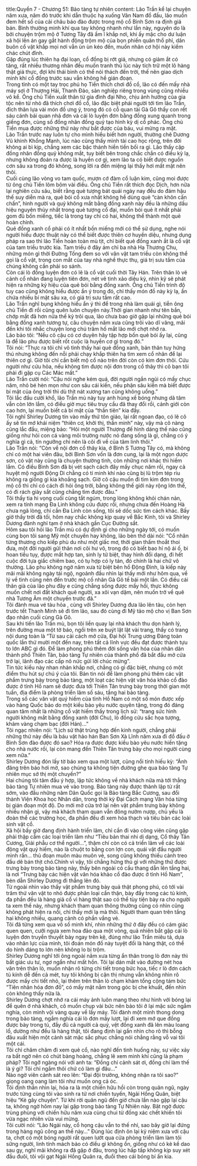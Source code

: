 title:Quyển 7 - Chương 51: Bảo tàng tự nhiên
content:
Lão Trần kể lại chuyện năm xưa, năm đó trước khi dẫn thuộc hạ xuống Vân Nam đổ đấu, lão muốn đem hết số của cải châu báo đào được trong mộ cổ Bình Sơn ra định giá bán. Bình thường minh khí qua tay không nhanh như lần này, nguyên do là bởi chuyện trộm mộ ở Tương Tây đã ầm ĩ khắp nơi, khi ấy mặc cho dư luận xã hội lên án gay gắt hành động trộm mộ của bọn phiến quân thổ phỉ, dân buôn cổ vật khắp mọi nơi vẫn ùn ùn kéo đến, muốn nhân cơ hội này kiếm chác chút đỉnh.<br>Gặp đúng lúc thiên hạ đại loạn, cổ đồng bị rớt giá, nhưng có giảm ắt có tăng, rất nhiều thương nhân đều muốn tranh thủ lúc này tích trữ một lô hàng thật giá thực, đợi khi thái bình có thể nói thách đến trời, thế nên giao dịch minh khí cổ đồng trước sau vẫn không hề gián đoạn.<br>Trong tỉnh có một tay trọc phú họ Tiền thích chơi đồ cổ, lão có đến mấy nhà máy sợi ở Thượng Hải, Thanh Đảo, sản nghiệp riêng trong vùng cũng nhiều vô kể. Ông chủ Tiền xuất thân từ gia đình đại Nho, chịu ảnh hưởng của gia tộc nên từ nhỏ đã thích chơi đồ cổ, lão đặc biệt phái người tới tìm lão Trần, đích thân lựa vài món đồ ưng ý, trong đó có cỗ quan tài Gà Gô thấy con rết sáu cánh bái quan nhả đơn và cái lò luyện đơn bằng đồng xung quanh trong giếng đơn, cùng số đồng nhân đồng quỷ tạo hình kỳ dị cổ phác. Ông chủ Tiền mua được những thứ này như bắt được của báu, vui mừng ra mặt.<br>Lão Trần trước nay luôn tự cho mình hiểu biết hơn người, thường chê Dương Vũ khinh Khổng Mạnh, lúc nào cũng thấy mình tài cao học rộng, trên đời không ai bì kịp, chẳng xem các bậc thánh hiền tiền bối ra gì. Lão thấy cặp đồng nhân đồng quỷ không mắt, tuy biết bên trong chắc chắn có điều kỳ lạ, nhưng không đoán ra được là huyền cơ gì, xem lão ta có biết được nguồn cơn sâu xa trong đó không, song lời ra đến miệng lại thấy hơi mất mặt nên thôi.<br>Cuối cùng lão vòng vo tam quốc, mượn cớ đàm cổ luận kim, cũng moi được từ ông chủ Tiền lõm bõm vài điều. Ông chủ Tiền rất thích đọc Dịch, hơn nữa lại nghiên cứu sâu, biết rằng quẻ tượng bát quái ngày nay đều do đám hậu thế suy diễn mà ra, quẻ bói cổ xưa nhất không hề dùng quẻ “càn khôn cấn chấn”, hình người và quỷ không mắt bằng đồng xanh này đều là những dấu hiệu nguyên thủy nhất trong quẻ tượng cổ đại, muốn bói quẻ ít nhất phải gom đủ bốn miếng, tiếc là trong tay chỉ có hai, không thể thành một quẻ hoàn chỉnh.<br>Quẻ đồng xanh cổ phải có ít nhất bốn miếng mới có thể sử dụng, nghe nói người hiểu được thuật này có thể biết được thiên cơ huyền diệu, nhưng dụng pháp ra sao thì lão Tiền hoàn toàn mù tịt, chỉ biết quẻ đồng xanh ắt là cổ vật của tam triều trước kia. Tam triều ở đây ám chỉ ba nhà Hạ Thương Chu, những món gì thời Đường Tống đem so với văn vật tam triều còn không thể gọi là cổ vật, trong con mắt của tay nhà nghề thực thụ, giá trị sưu tầm của chúng không cần phải so sánh.<br>Còn cái lò đồng luyện đơn có lẽ là cổ vật cuối thời Tây Hán. Trên thân lò vẽ cảnh cổ nhân đang luyện tiên đơn, nét vẽ tinh xảo diệu kỳ, nhìn kỹ sẽ phát hiện ra những ký hiệu của quẻ bói bằng đồng xanh. Ông chủ Tiền trình độ tuy cao cũng không hiểu được ẩn ý trong đó, chỉ thấy món đồ này kỳ lạ, ẩn chứa nhiều bí mật sâu xa, có giá trị sưu tầm rất cao.<br>Lão Trần nghĩ bụng không hiểu ẩn ý thì để trong nhà làm quái gì, tiễn ông chủ Tiền đi rồi cũng quên luôn chuyện này.Thời gian nhanh như tên bắn, chớp mắt đã hơn nửa thế kỷ trôi qua, lão chưa bao giờ gặp lại những quẻ bói bằng đồng xanh tương tự, câu chuyện năm xưa cũng trôi vào dĩ vãng, mãi đến khi tôi nhắc chuyện long chú trăm hố mắt lão mới chợt nhớ ra.<br>Lão bảo tôi: “Nếu cô cậu có cơ duyên hãy tập hợp bốn quẻ bói ấy lại, cũng là để lão phu được biết rốt cuộc là huyền cơ gì trong đó.”<br>Tôi nói: “Thực ra tôi chỉ vô tình thấy hai quẻ đồng xanh, bản thân tuy hứng thú nhưng không đến nỗi phải chạy khắp thiên hạ tìm xem cổ nhân để lại thiên cơ gì. Giờ tôi chỉ cần biết mộ cổ nào trên đời còn có kim đơn thôi. Cứu người như cứu hỏa, nếu không tìm được nội đơn trong cổ thây thì cô bạn tôi phải đi gặp cụ Các Mác mất.”<br>Lão Trần cười nói: “Cậu nói nghe kém quá, đời người ngắn ngủi có mấy chục năm, nhỏ bé hèn mọn như con sâu cái kiến, nếu phận sâu kiến mà biết được bí mật của ông trời thì dù thịt nát xương tan cũng không uổng.”<br>Tôi lắc đầu cười khổ, lão Trần mù này tuy anh hùng xế bóng nhưng dã tâm vẫn còn lớn lắm, có điều giờ mục tiêu truy cầu đã thay đổi rồi, cảnh giới còn cao hơn, lại muốn biết cả bí mật của “thần tiên” kia đấy.<br>Tôi nghĩ Shirley Dương tin vào mấy thứ tôn giáo, lại rất ngoan đạo, có lẽ cô ấy sẽ tin mớ khái niệm “thiên cơ, khởi thị, thần minh” này, vậy mà cô nàng cũng lắc đầu, miệng bảo: “Hỏi một người Thượng đế hình dáng thế nào cũng giống như hỏi con cá vàng môi trường nước nó đang sống là gì, chẳng có ý nghĩa gì cả, tín ngưỡng chỉ nên là cõi đi về của tâm linh thôi.”<br>Lão Trần nói: “Còn về nội đơn cổ thây kia, ở Bình S Tương Tây có, mà không chỉ có một hai viên đâu, bởi Bình Sơn vốn là đơn cung, lại là một ngọn dược sơn, có vật này cũng là chuyện thường tình, còn những nơi khác thì hiếm lắm. Có điều Bình Sơn đã bị vét sạch cách đây mấy chục năm rồi, ngay cả huyệt mộ người Động Di chẳng có tí minh khí nào cũng bị lũ trộm tép riu không ra giống gì kia khoắng sạch. Giờ cô cậu muốn đi tìm kim đơn trong mộ cổ thì chỉ có cách đi hỏi ông trời, bằng không thế giới này rộng lớn thế, có đi rách giày sắt cũng chẳng tìm được đâu.”<br>Tôi thấy tia hi vọng cuối cùng tắt ngúm, trong lòng không khỏi chán nản, xem ra tính mạng Đa Linh không cứu được rồi, nhưng chưa đến Hoàng Hà chưa ngã lòng, chỉ cần Đa Linh còn sống, tôi sẽ dốc sức tìm cách khác. Bấy giờ thấy trời đã tối, hôm nay chắc không kịp quay về Bắc Kinh, tôi và Shirley Dương đành nghỉ tạm ở nhà khách gần Cục Đường sắt.<br>Hôm sau tôi hỏi lão Trần mù có dự định gì cho những ngày tới, có muốn cùng bọn tôi sang Mỹ một chuyến hay không, lão bèn thở dài nói: “Cổ nhân từng thương cho kiếp phù du như một giấc mơ, thời gian thấm thoắt thoi đưa, một đời người gửi thân nơi cõi hư vô, trong đó có biết bao hỉ nộ ái ố, bi hoan tiều tụy, được mất hợp tan, sinh ly tử biệt, thay hình đổi dạng, đi hết cuộc đời tựa giấc chiêm bao, có tụ hợp có ly tán, đó chính là hai chữ vô thường. Lão phu không ngờ năm xưa từ biệt bên hồ Động Đình, là kiếp này mãi mãi không ngày tái ngộ, ngoảnh đầu nhìn lại thấy mới như hôm qua, về lý về tình cũng nên đến trước mộ cố nhân Gà Gô tế bái một lần. Có điều cái thân già của lão phu đây e cũng chẳng sống được mấy hồi, thực không muốn chết nơi đất khách quê người, xa xôi vạn dặm, nên muốn trở về quê nhà Tương Âm một chuyến trước đã.”<br>Tôi đành mua vé tàu hỏa , cùng với Shirley Dương đưa lão lên tàu, còn hẹn trước tết Thanh Minh sẽ đi tìm lão, sau đó cùng đi Mỹ tảo mộ cho vị Ban Sơn đạo nhân cuối cùng Gà Gô.<br>Sau khi tiến lão Trần mù, bọn tôi liền quay lại nhà khách thu dọn hành lý, trên đường mua một tờ báo, ngồi trên xe buýt lật lật vài trang, thấy có trang nội dung toàn là “Từ sau cải cách mở cửa, Đại hội Trung ương Đảng toàn quốc lần thứ mười một đến nay, trên tất cả lĩnh vực đều đạt được thành tựu to lớn ABC gì đó. Để làm phong phú thêm đời sống văn hóa của nhân dân thành phố Thiên Tân, bảo tàng Tự nhiên của thành phố đã bắt đầu mở cửa trở lại, lãnh đạo các cấp nô nức gửi lời chúc mừng”.<br>Tin tức kiểu này nhan nhản khắp nơi, chẳng có gì đặc biệt, nhưng có một điểm thu hút sự chú ý của tôi. Bản tin nói để làm phong phú thêm các vật phẩm trưng bày trong bảo tàng, một loạt các hiện vật văn hóa khảo cổ đào được ở tỉnh Hồ nam sẽ được đưa tới Thiên Tân trưng bày trong thời gian một tuần, địa điểm là phòng triển lãm số sáu, tầng hai bảo tàng.<br>Trong số các văn vật quý hiếm của tỉnh Hồ Nam có một số món được xếp vào hàng Quốc bảo do một kiều bào yêu nước quyên tặng, trong đó đáng quan tâm nhất là những cổ vật hiếm thấy trong lịch sử: “trang sức hình người không mắt bằng đồng xanh (đời Chu), lò đồng cửu sắc họa tượng, khảm vàng chạm bạc (đời Hán)…”<br>Tôi ngạc nhiên nói: “Lịch sử thật trùng hợp đến kinh người, chẳng phải những thứ này đều là báu vật hảo hán Ban Sơn Xả Lĩnh năm xưa đi đổ đấu ở Bình Sơn đào được đó sao? Hóa ra được được kiều bào yêu nước hiến tặng cho nhà nước rồi, lại còn mang đến Thiên Tân trưng bày cho mọi người cùng xem nữa.”<br>Shirley Dương đón lấy tờ báo xem qua một lượt, cũng nổi tính hiếu kỳ: “Ảnh đăng trên báo hơi mờ, sao chúng ta không tiện đường ghe qua bảo tàng Tự nhiên mục sở thị một chuyến?”<br>Hai chúng tôi tâm đầu ý hợp, lập tức không về nhà khách nữa mà tới thẳng bảo tàng Tự nhiên mua vé vào trong. Bảo tàng này được thành lập từ rất sớm, vào đầu những năm Dân Quốc gọi là Bảo tàng Bắc Cương, sau đổi thành Viện Khoa học Nhân dân, trong thời kỳ Đại Cách mạng Văn hóa từng bị gián đoạn một độ. Do mới mở cửa trở lại nên vật phẩm trưng bày không nhiều nhặn gì, vậy mà khách tham quan vẫn đông nườm nượp, chủ yếu là đoàn thể các trường học, đa phần đều đi xem hóa thạch và tiêu bản các loài sinh vật cổ.<br>Xã hội bấy giờ đang định hành triển lãm, chỉ cần đi vào công viên cũng gặp phải thập cẩm các loại triển lãm như “Tiêu bản thai nhi dị dạng, Cổ thây Tân Cương, Giải phẫu cơ thể người…”, thậm chí còn có cả triển lãm về các loài động vật quý hiếm, nào là chuột to bằng con lợn con, quái vật đầu người mình rắn… thủ đoạn muôn màu muôn vẻ, song cũng không thiếu cảnh treo đầu dê bán thịt chó.Chính vì vậy, tôi chẳng hứng thú gì với những thứ được trưng bày trong bảo tàng này, thấy bên ngoài có cầu thang dẫn lên tầng hai, là nơi “Trưng bày các hiện vật văn hóa khảo cổ đào được ở tỉnh Hồ Nam”, bèn dẫn Shirley Dương đi thẳng lên đó.<br>Từ ngoài nhìn vào thấy vật phẩm trưng bày quả thật phong phú, có tới vài trăm thứ văn vật to nhỏ được phân loại cẩn thận, bày đầy trong các tủ kính, đa phần đều là hàng giả cổ vì hàng thật sao có thể tùy tiện bày ra cho người ta xem thế này, nhưng khách tham quan thông thường cũng có nhìn cũng không phát hiện ra nổi, chỉ thấy mới lạ mà thôi. Người tham quan trên tầng hai không nhiều, quang cảnh có phần vắng vẻ.<br>Tôi đã từng xem qua vô số minh khí, nhìn những thứ ở đây đều có cảm giác quen quen, cưỡi ngựa xem hoa đảo qua một vòng, quả nhiên bắt gặp cái lò luyện đơn truyền thuyết bày ngay trên kệ, đúng như lão Trần miêu tả, dựa vào nhãn lực của mình, tôi đoán món đồ này tuyệt đối là hàng thật, có thể do hình dáng to lớn nên không lo bị trộm.<br>Shirley Dương nghĩ tới ông ngoài năm xưa từng ẩn thân trong lò đơn này thì bất giác ưu tư, ngơ ngẩn như mất hồn. Tôi lại dán mắt vào đường nét hoa văn trên thân lò, muốn nhận rõ từng chi tiết trong bức họa, tiếc r lò đơn cách tủ kính dễ đến cả mét, tuy tôi không bị cận thị nhưng vẫn không nhìn rõ được mấy chi tiết nhỏ, lại thêm trên thân lò chạm khảm tổng cộng tám bức “Tiên nhân hóa đơn đồ”, có mấy mặt nằm trong góc bị che khuất, đến nhìn còn không thấy nữa là.<br>Shirley Dương chợt nhớ ra cái máy ảnh luôn mang theo như hình với bóng lại để quên ở nhà khách, cô muốn chụp vài bức nên bảo tôi ở lại mặc sức ngắm nghía, còn mình vội vàng quay về lấy máy. Tôi đành một mình thong dong trong bảo tàng, ngắm nghía cái lò đơn mấy lượt, lại đi xem mớ que đồng được bày trong tủ, đầy đủ cả người cả quỷ, vệt đồng xanh đã lên màu loang lổ, dường như đều là hàng thật, tôi đang định lại gần nhìn cho rõ thì bỗng đâu xuất hiện một cảnh sát mặc sắc phục chẳng nói chẳng rằng vỗ vai tôi một cái.<br>Tôi chỉ chăm chăm đi xem quẻ cổ, nào nghĩ đến tình huống này, sự việc xảy ra bất ngờ nên có chút bàng hoàng, chẳng lẽ xem minh khí cũng là phạm pháp? Tôi ngỡ ngàng nói với anh ta: “Đồng chí cảnh sát ơi, đồng chí làm thế là ý gì? Tôi chỉ ngắm thôi chứ có làm gì đâu…”<br>Nào ngờ viên cảnh sát reo lên: “Đại đội trưởng, không nhận ra tôi sao?” giọng oang oang làm tôi như muốn ong cả óc.<br>Tôi định thần nhìn lại, hóa ra là một chiến hữu hồi còn trong quân ngũ, ngày trước từng cùng tôi vào sinh ra tử nơi chiến tuyến, Ngải Hồng Quân, biệt hiệu “Kẻ gây chuyện”. Từ khi rời quân ngũ đến giờ chưa lần nào gặp lại cậu ta, không ngờ hôm nay lại gặp trong bảo tàng Tự Nhiên này. Bât ngờ được trùng phùng với chiến hữu năm xưa cùng chui từ đống xác chết khiến tôi vừa ngạc nhiên vừa vui mừng.<br>Tôi cười nói: “Lão Ngải này, cổ họng cậu vẫn to thế nhỉ, sao bây giờ lại đứng trong hàng ngũ công an thế này…” Đúng lúc định ôn lại kỷ niệm xưa với cậu ta, chợt có một bóng người rất quen lướt qua cửa phòng triển lãm làm tôi sững người, linh tính mách bảo có điều gì không ổn, giống như có kẻ kề dao sau gy, nghĩ mãi không ra đã gặp ở đâu, trong lúc hấp tấp không kịp suy xét đầu đuôi, tôi vội gạt Ngải Hồng Quân ra, đuổi theo cái bóng bí ẩn kia.